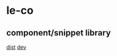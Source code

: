 # le-co

## component/snippet library

[dist](https://labzonesk.github.io/Le-co/dist/css/le-co.min.css)
[dev](https://labzonesk.github.io/Le-co/dist/css/le-co.css)